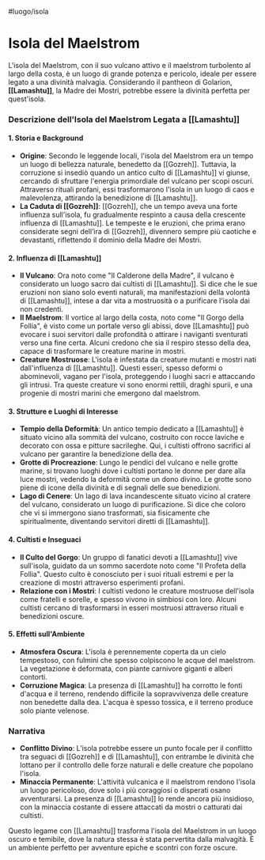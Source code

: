 #luogo/isola 
# **Isola del Maelstrom**
L'isola del Maelstrom, con il suo vulcano attivo e il maelstrom turbolento al largo della costa, è un luogo di grande potenza e pericolo, ideale per essere legato a una divinità malvagia. Considerando il pantheon di Golarion, **[[Lamashtu]]**, la Madre dei Mostri, potrebbe essere la divinità perfetta per quest'isola.

### **Descrizione dell'Isola del Maelstrom Legata a [[Lamashtu]]**

#### **1. Storia e Background**
   - **Origine**: Secondo le leggende locali, l'isola del Maelstrom era un tempo un luogo di bellezza naturale, benedetto da [[Gozreh]]. Tuttavia, la corruzione si insediò quando un antico culto di [[Lamashtu]] vi giunse, cercando di sfruttare l'energia primordiale del vulcano per scopi oscuri. Attraverso rituali profani, essi trasformarono l'isola in un luogo di caos e malevolenza, attirando la benedizione di [[Lamashtu]].
   - **La Caduta di [[Gozreh]]**: [[Gozreh]], che un tempo aveva una forte influenza sull'isola, fu gradualmente respinto a causa della crescente influenza di [[Lamashtu]]. Le tempeste e le eruzioni, che prima erano considerate segni dell’ira di [[Gozreh]], divennero sempre più caotiche e devastanti, riflettendo il dominio della Madre dei Mostri.

#### **2. Influenza di [[Lamashtu]]**
   - **Il Vulcano**: Ora noto come "Il Calderone della Madre", il vulcano è considerato un luogo sacro dai cultisti di [[Lamashtu]]. Si dice che le sue eruzioni non siano solo eventi naturali, ma manifestazioni della volontà di [[Lamashtu]], intese a dar vita a mostruosità o a purificare l'isola dai non credenti.
   - **Il Maelstrom**: Il vortice al largo della costa, noto come "Il Gorgo della Follia", è visto come un portale verso gli abissi, dove [[Lamashtu]] può evocare i suoi servitori dalle profondità o attirare i naviganti sventurati verso una fine certa. Alcuni credono che sia il respiro stesso della dea, capace di trasformare le creature marine in mostri.
   - **Creature Mostruose**: L'isola è infestata da creature mutanti e mostri nati dall'influenza di [[Lamashtu]]. Questi esseri, spesso deformi o abominevoli, vagano per l'isola, proteggendo i luoghi sacri e attaccando gli intrusi. Tra queste creature vi sono enormi rettili, draghi spurii, e una progenie di mostri marini che emergono dal maelstrom.

#### **3. Strutture e Luoghi di Interesse**
   - **Tempio della Deformità**: Un antico tempio dedicato a [[Lamashtu]] è situato vicino alla sommità del vulcano, costruito con rocce laviche e decorato con ossa e pitture sacrileghe. Qui, i cultisti offrono sacrifici al vulcano per garantire la benedizione della dea.
   - **Grotte di Procreazione**: Lungo le pendici del vulcano e nelle grotte marine, si trovano luoghi dove i cultisti portano le donne per dare alla luce mostri, vedendo la deformità come un dono divino. Le grotte sono piene di icone della divinità e di segnali delle sue benedizioni.
   - **Lago di Cenere**: Un lago di lava incandescente situato vicino al cratere del vulcano, considerato un luogo di purificazione. Si dice che coloro che vi si immergono siano trasformati, sia fisicamente che spiritualmente, diventando servitori diretti di [[Lamashtu]].

#### **4. Cultisti e Inseguaci**
   - **Il Culto del Gorgo**: Un gruppo di fanatici devoti a [[Lamashtu]] vive sull'isola, guidato da un sommo sacerdote noto come "Il Profeta della Follia". Questo culto è conosciuto per i suoi rituali estremi e per la creazione di mostri attraverso esperimenti profani.
   - **Relazione con i Mostri**: I cultisti vedono le creature mostruose dell'isola come fratelli e sorelle, e spesso vivono in simbiosi con loro. Alcuni cultisti cercano di trasformarsi in esseri mostruosi attraverso rituali e benedizioni oscure.
  
#### **5. Effetti sull'Ambiente**
   - **Atmosfera Oscura**: L'isola è perennemente coperta da un cielo tempestoso, con fulmini che spesso colpiscono le acque del maelstrom. La vegetazione è deformata, con piante carnivore giganti e alberi contorti.
   - **Corruzione Magica**: La presenza di [[Lamashtu]] ha corrotto le fonti d'acqua e il terreno, rendendo difficile la sopravvivenza delle creature non benedette dalla dea. L'acqua è spesso tossica, e il terreno produce solo piante velenose.

### **Narrativa**
- **Conflitto Divino**: L’isola potrebbe essere un punto focale per il conflitto tra seguaci di [[Gozreh]] e di [[Lamashtu]], con entrambe le divinità che lottano per il controllo delle forze naturali e delle creature che popolano l'isola.
- **Minaccia Permanente**: L'attività vulcanica e il maelstrom rendono l'isola un luogo pericoloso, dove solo i più coraggiosi o disperati osano avventurarsi. La presenza di [[Lamashtu]] lo rende ancora più insidioso, con la minaccia costante di essere attaccati da mostri o catturati dai cultisti.

Questo legame con [[Lamashtu]] trasforma l'isola del Maelstrom in un luogo oscuro e temibile, dove la natura stessa è stata pervertita dalla malvagità. È un ambiente perfetto per avventure epiche e scontri con forze oscure.